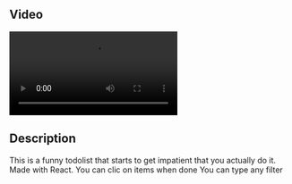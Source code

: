 ## Video

![](demo/demo.mp4)

## Description

This is a funny todolist that starts to get impatient that you actually do it.
Made with React.
You can clic on items when done
You can type any filter
